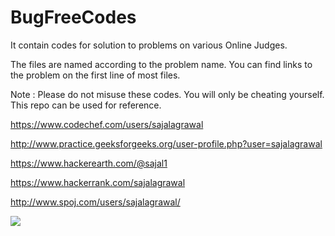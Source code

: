 # BugFreeCodes
It contain codes for solution to problems on various Online Judges.

The files are named according to the problem name. You can find links to the problem on the first line of most files.

Note : Please do not misuse these codes. You will only be cheating yourself. This repo can be used for reference.

https://www.codechef.com/users/sajalagrawal

http://www.practice.geeksforgeeks.org/user-profile.php?user=sajalagrawal

https://www.hackerearth.com/@sajal1

https://www.hackerrank.com/sajalagrawal

http://www.spoj.com/users/sajalagrawal/

<img src="https://projecteuler.net/profile/sajalagrawal.png">
